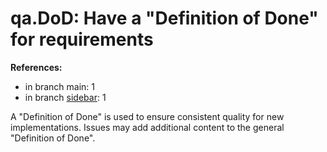 # qa.DoD: Have a "Definition of Done" for requirements

**References:**

- in branch main: 1
- in branch [sidebar](https://github.com/mhatzl/mantra/tree/sidebar): 1

A "Definition of Done" is used to ensure consistent quality for new implementations.
Issues may add additional content to the general "Definition of Done".
